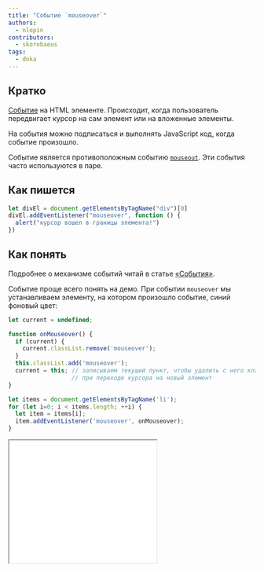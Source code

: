```yaml
---
title: "Событие `mouseover`"
authors:
  - nlopin
contributors:
  - skorobaeus
tags:
  - doka
---
```


## Кратко

[Событие](/js/events/) на HTML элементе. Происходит, когда пользователь передвигает курсор на сам элемент или на вложенные элементы.

На события можно подписаться и выполнять JavaScript код, когда событие произошло.

Событие является противоположным событию [`mouseout`](/js/element-mouseout/). Эти события часто используются в паре.

## Как пишется

```js
let divEl = document.getElementsByTagName("div")[0]
divEl.addEventListener("mouseover", function () {
  alert("курсор вошел в границы элемента!")
})
```

## Как понять

Подробнее о механизме событий читай в статье [«События»](/js/events/).

Событие проще всего понять на демо. При событии `mouseover` мы устанавливаем элементу, на котором произошло событие, синий фоновый цвет:

```js
let current = undefined;

function onMouseover() {
  if (current) {
    current.classList.remove('mouseover');
  }
  this.classList.add('mouseover');
  current = this; // записываем текущий пункт, чтобы удалить с него класс
                  // при переходе курсора на новый элемент
}

let items = document.getElementsByTagName('li');
for (let i=0; i < items.length; ++i) {
  let item = items[i];
  item.addEventListener('mouseover', onMouseover);
}
```

<iframe title="Ховер-эффект при помощи события mouseover — Element.mouseover — Дока" src="demos/index/" height="250"></iframe>
